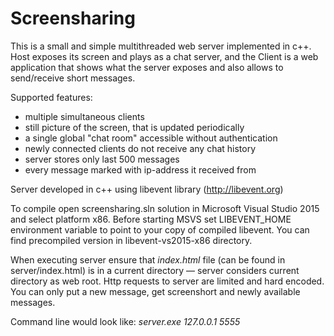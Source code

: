 # Screensharing 

This is a small and simple multithreaded web server implemented in c++.
Host exposes its screen and plays as a chat server, and the Client is a web application that shows what the server exposes and also allows to send/receive short messages.

Supported features:
+ multiple simultaneous clients
+ still picture of the screen, that is updated periodically
+ a single global "chat room" accessible without authentication
+ newly connected clients do not receive any chat history
+ server stores only last 500 messages
+ every message marked with ip-address it received from

Server developed in c++ using libevent library (http://libevent.org)

To compile open screensharing.sln solution in Microsoft Visual Studio 2015 and select platform x86. Before starting MSVS set LIBEVENT_HOME environment variable to point to your copy of compiled libevent. You can find precompiled version in libevent-vs2015-x86 directory.

When executing server ensure that _index.html_ file (can be found in server/index.html) is in a current directory — server considers current directory as web root.
Http requests to server are limited and hard encoded. You can only put a new message, get screenshort and newly available messages.

Command line would look like: _server.exe 127.0.0.1 5555_
